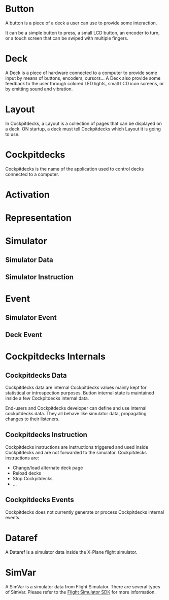 # Button

A button is a piece of a deck a user can use to provide some interaction.

It can be a simple button to press, a small LCD button, an encoder to turn, or a touch screen that can be swiped with multiple fingers.

# Deck

A Deck is a piece of hardware connected to a computer to provide some input by means of buttons, encoders, cursors... A Deck also provide some feedback to the user through colored LED lights, small LCD icon screens, or by emitting sound and vibration.

# Layout

In Cockpitdecks, a Layout is a collection of pages that can be displayed on a deck. ON startup, a deck must tell Cockpitdecks which Layout it is going to use.

# Cockpitdecks

Cockpitdecks is the name of the application used to control decks connected to a computer.

# Activation

# Representation

# Simulator

## Simulator Data

## Simulator Instruction

# Event

## Simulator Event

## Deck Event

# Cockpitdecks Internals

## Cockpitdecks Data

Cockpitdecks data are internal Cockpitdecks values mainly kept for statistical or introspection purposes. Button internal state is maintained inside a few Cockpitdecks internal data.

End-users and Cockpitdecks developer can define and use internal cockpitdecks data. They all behave like simulator data, propagating changes to their listeners.

## Cockpitdecks Instruction

Cockpitdecks instructions are instructions triggered and used inside Cockpitdecks and are not forwarded to the simulator. Cockpitdecks instructions are:

- Change/load alternate deck page
- Reload decks
- Stop Cockpitdecks
- ...

## Cockpitdecks Events

Cockpitdecks does not currently generate or process Cockpitdecks internal events.

# Dataref

A Dataref is a simulator data inside the X-Plane flight simulator.

# SimVar

A SimVar is a simulator data from Flight Simulator. There are several types of SimVar. Please refer to the [Flight Simulator SDK](https://docs.flightsimulator.com/html/Introduction/SDK_Overview.htm) for more information.
